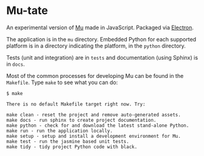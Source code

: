 # Mu-tate

An experimental version of [Mu](https://codewith.mu) made in JavaScript. 
Packaged via [Electron](https://www.electronjs.org/).

The application is in the `mu` directory. Embedded Python for each supported
platform is in a directory indicating the platform, in the `python` directory.

Tests (unit and integration) are in `tests` and documentation (using Sphinx) is
in `docs`.

Most of the common processes for developing Mu can be found in the `Makefile`.
Type `make` to see what you can do:

```
$ make

There is no default Makefile target right now. Try:

make clean - reset the project and remove auto-generated assets.
make docs - run sphinx to create project documentation.
make python - check for and download the latest stand-alone Python.
make run - run the application locally.
make setup - setup and install a development environment for Mu.
make test - run the jasmine based unit tests.
make tidy - tidy project Python code with black.
```
